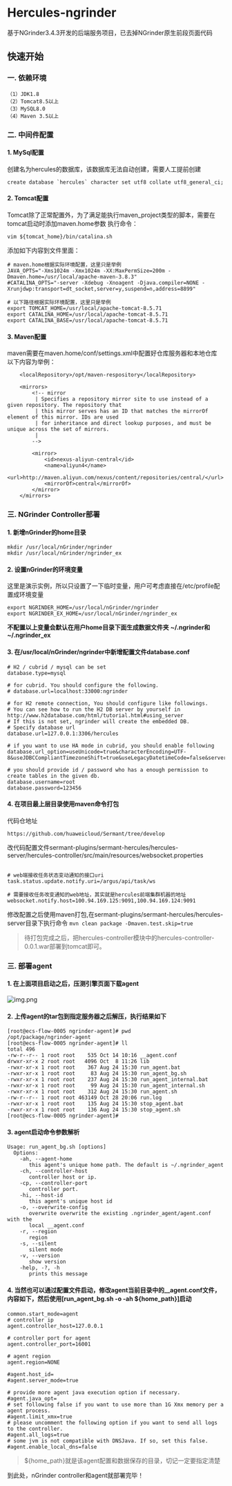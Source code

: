 # Hercules-ngrinder
基于NGrinder3.4.3开发的后端服务项目，已去掉NGrinder原生前段页面代码
## 快速开始
### 一. 依赖环境
    （1）JDK1.8  
    （2）Tomcat8.5以上
    （3）MySQL8.0
    （4）Maven 3.5以上
### 二. 中间件配置
#### 1. MySql配置
 创建名为hercules的数据库，该数据库无法自动创建，需要人工提前创建
```
create database `hercules` character set utf8 collate utf8_general_ci;

```
#### 2. Tomcat配置
 Tomcat除了正常配置外，为了满足能执行maven_project类型的脚本，需要在tomcat启动时添加maven.home参数
 执行命令：
```
vim ${tomcat_home}/bin/catalina.sh
```
 添加如下内容到文件里面：
```
# maven.home根据实际环境配置，这里只是举例
JAVA_OPTS="-Xms1024m -Xmx1024m -XX:MaxPermSize=200m -Dmaven.home=/usr/local/apache-maven-3.8.3"
#CATALINA_OPTS="-server -Xdebug -Xnoagent -Djava.compiler=NONE -Xrunjdwp:transport=dt_socket,server=y,suspend=n,address=8899"

# 以下路径根据实际环境配置，这里只是举例
export TOMCAT_HOME=/usr/local/apache-tomcat-8.5.71
export CATALINA_HOME=/usr/local/apache-tomcat-8.5.71
export CATALINA_BASE=/usr/local/apache-tomcat-8.5.71

```
#### 3. Maven配置
 maven需要在maven.home/conf/settings.xml中配置好仓库服务器和本地仓库
 以下内容为举例：
```
    <localRepository>/opt/maven-respository</localRepository>

    <mirrors>
        <!-- mirror
         | Specifies a repository mirror site to use instead of a given repository. The repository that
         | this mirror serves has an ID that matches the mirrorOf element of this mirror. IDs are used
         | for inheritance and direct lookup purposes, and must be unique across the set of mirrors.
         |
		-->

        <mirror>
            <id>nexus-aliyun-central</id>
            <name>aliyun4</name>
            <url>http://maven.aliyun.com/nexus/content/repositories/central/</url>
            <mirrorOf>central</mirrorOf>
        </mirror>
    </mirrors>
```
### 三. NGrinder Controller部署
#### 1. 新增nGrinder的home目录
```
mkdir /usr/local/nGrinder/ngrinder
mkdir /usr/local/nGrinder/ngrinder_ex
```

#### 2. 设置nGrinder的环境变量
这里是演示实例，所以只设置了一下临时变量，用户可考虑直接在/etc/profile配置成环境变量
```
export NGRINDER_HOME=/usr/local/nGrinder/ngrinder
export NGRINDER_EX_HOME=/usr/local/nGrinder/ngrinder_ex
```
**不配置以上变量会默认在用户home目录下面生成数据文件夹**
**~/.ngrinder和~/.ngrinder_ex**
#### 3. 在/usr/local/nGrinder/ngrinder中新增配置文件database.conf
```
# H2 / cubrid / mysql can be set
database.type=mysql

# for cubrid. You should configure the following.
# database.url=localhost:33000:ngrinder

# for H2 remote connection, You should configure like followings.
# You can see how to run the H2 DB server by yourself in http://www.h2database.com/html/tutorial.html#using_server
# If this is not set, ngrinder will create the embedded DB.
# Specify database url
database.url=127.0.0.1:3306/hercules

# if you want to use HA mode in cubrid, you should enable following
database.url_option=useUnicode=true&characterEncoding=UTF-8&useJDBCCompliantTimezoneShift=true&useLegacyDatetimeCode=false&serverTimezone=Asia/Shanghai

# you should provide id / password who has a enough permission to create tables in the given db.
database.username=root
database.password=123456
```

#### 4. 在项目最上层目录使用maven命令打包
 代码仓地址
```
https://github.com/huaweicloud/Sermant/tree/develop
```
 改代码配置文件sermant-plugins/sermant-hercules/hercules-server/hercules-controller/src/main/resources/websocket.properties
```

# web端接收任务状态变动通知的接口uri
task.status.update.notify.uri=/argus/api/task/ws

# 需要接收任务改变通知的web地址，其实就是hercules前端集群机器的地址
websocket.notify.host=100.94.169.125:9091,100.94.169.124:9091
```
 修改配置之后使用maven打包,在sermant-plugins/sermant-hercules/hercules-server目录下执行命令
```mvn clean package -Dmaven.test.skip=true```
> 待打包完成之后，把hercules-controller模块中的hercules-controller-0.0.1.war部署到tomcat即可。

### 三. 部署agent
#### 1. 在上面项目启动之后，压测引擎页面下载agent
![img.png](agent_download_guide.png)
#### 2. 上传agent的tar包到指定服务器之后解压，执行结果如下
```
[root@ecs-flow-0005 ngrinder-agent]# pwd
/opt/package/ngrinder-agent
[root@ecs-flow-0005 ngrinder-agent]# ll
total 496
-rw-r--r-- 1 root root    535 Oct 14 10:16 __agent.conf
drwxr-xr-x 2 root root   4096 Oct  8 11:26 lib
-rwxr-xr-x 1 root root    367 Aug 24 15:30 run_agent.bat
-rwxr-xr-x 1 root root     83 Aug 24 15:30 run_agent_bg.sh
-rwxr-xr-x 1 root root    237 Aug 24 15:30 run_agent_internal.bat
-rwxr-xr-x 1 root root     99 Aug 24 15:30 run_agent_internal.sh
-rwxr-xr-x 1 root root    312 Aug 24 15:30 run_agent.sh
-rw-r--r-- 1 root root 463149 Oct 28 20:06 run.log
-rwxr-xr-x 1 root root    135 Aug 24 15:30 stop_agent.bat
-rwxr-xr-x 1 root root    136 Aug 24 15:30 stop_agent.sh
[root@ecs-flow-0005 ngrinder-agent]#

```
#### 3. agent启动命令参数解析
```
Usage: run_agent_bg.sh [options]
  Options:
    -ah, --agent-home
       this agent's unique home path. The default is ~/.ngrinder_agent
    -ch, --controller-host
       controller host or ip.
    -cp, --controller-port
       controller port.
    -hi, --host-id
       this agent's unique host id
    -o, --overwrite-config
       overwrite overwrite the existing .ngrinder_agent/agent.conf with the
       local __agent.conf
    -r, --region
       region
    -s, --silent
       silent mode
    -v, --version
       show version
    -help, -?, -h
       prints this message
```
#### 4. 当然也可以通过配置文件启动，修改agent当前目录中的__agent.conf文件，内容如下，然后使用[run_agent_bg.sh -o -ah ${home_path}]启动
```
common.start_mode=agent
# controller ip
agent.controller_host=127.0.0.1

# controller port for agent
agent.controller_port=16001

# agent region
agent.region=NONE

#agent.host_id=
#agent.server_mode=true

# provide more agent java execution option if necessary.
#agent.java_opt=
# set following false if you want to use more than 1G Xmx memory per a agent process.
#agent.limit_xmx=true
# please uncomment the following option if you want to send all logs to the controller.
#agent.all_logs=true
# some jvm is not compatible with DNSJava. If so, set this false.
#agent.enable_local_dns=false
```
>${home_path}就是该agent配置和数据保存的目录，切记一定要指定清楚

到此处，nGrinder controller和agent就部署完毕！
